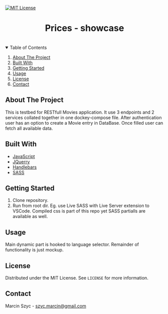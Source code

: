 [![MIT License][license-shield]][license-url]

<h1 align="center">Prices - showcase</h1>
<br/>


<!-- TABLE OF CONTENTS -->
<details open="open">
  <summary>Table of Contents</summary>
  <ol>
    <li>
      <a href="#about-the-project">About The Project</a>
    </li>
    <li><a href="#built-with">Built With</a></li>
    <li>
      <a href="#getting-started">Getting Started</a>
    </li>
    <li><a href="#usage">Usage</a></li>
    <li><a href="#license">License</a></li>
    <li><a href="#contact">Contact</a></li>
  </ol>
</details>



<!-- ABOUT THE PROJECT -->
## About The Project

This is testbed for RESTfull Movies application. It use 3 endpoints and 2 services collated together in one dockey-compose file.
After authentication user has an option to create a Movie entry in DataBase. Once filled user can fetch all available data.

## Built With

* [JavaScript](https://developer.mozilla.org/en-US/docs/Web/JavaScript)
* [JQuerry](https://jquery.com/)
* [Handlebars](https://handlebarsjs.com/)
* [SASS](https://sass-lang.com/)

## Getting Started

1. Clone repository.
2. Run from root dir. Eg. use Live SASS with Live Server extension to VSCode. Compiled css is part of this repo yet SASS partialls are available as well.

## Usage

Main dynamic part is hooked to language selector. Remainder of functionality is just mockup.

<!-- LICENSE -->
## License

Distributed under the MIT License. See `LICENSE` for more information.

<!-- CONTACT -->
## Contact

Marcin Szyc - szyc.marcin@gmail.com


[license-shield]: https://img.shields.io/github/license/othneildrew/Best-README-Template.svg?style=for-the-badge
[license-url]: https://github.com/othneildrew/Best-README-Template/blob/master/LICENSE.txt

